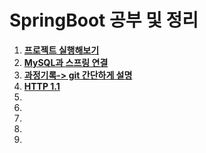 <h1>SpringBoot 공부 및 정리</h1>

1. [**프로젝트 실행해보기**](https://logstudy.notion.site/1-ac901e2c796241e1b32a8d2eaa7712c7?pvs=4)
2. [**MySQL과 스프링 연결**](https://logstudy.notion.site/2-MySQL-32d5be5fc4944070b47dd9e6b499cc81?pvs=4)
3. [**과정기록-> git 간단하게 설명**](https://logstudy.notion.site/3-git-ddc7e3c772f34b82bd7ffe3a824153f3?pvs=4)
4. [**HTTP 1.1**](https://logstudy.notion.site/4-HTTP-1-1-4c3ee6dfeb474dafb67e267d8886551f?pvs=4)
5. []()
6. []()
7. []()
8. []()
9. []()